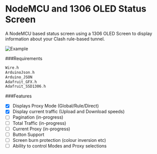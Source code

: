 # NodeMCU and 1306 OLED Status Screen

A NodeMCU based status screen using a 1306 OLED Screen to display information about your Clash rule-based tunnel.

![Example](/images/example1.png)

###Requirements
```c
Wire.h
ArduinoJson.h
Arduino_JSON
Adafruit_GFX.h
Adafruit_SSD1306.h
```

###Features
- [x] Displays Proxy Mode (Global/Rule/Direct)
- [x] Display current traffic (Upload and Download speeds)
- [ ] Pagination (in-progress)
- [ ] Total Traffic (in-progress)
- [ ] Current Proxy (in-progress)
- [ ] Button Support
- [ ] Screen burn protection (colour inversion etc)
- [ ] Ability to control Modes and Proxy selections
